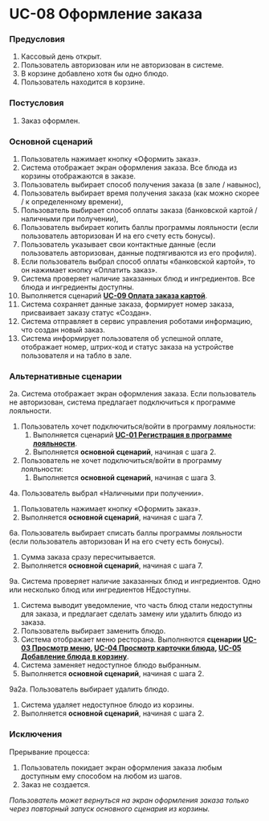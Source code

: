 # UC-08 Оформление заказа

### Предусловия

1. Кассовый день открыт.
2. Пользователь авторизован или не авторизован в системе.
3. В корзине добавлено хотя бы одно блюдо.
4. Пользователь находится в корзине.

### Постусловия

1. Заказ оформлен.

### Основной сценарий

1. Пользователь нажимает кнопку «Оформить заказ».
2. Система отображает экран оформления заказа. Все блюда из корзины отображаются в заказе.
3. Пользователь выбирает способ получения заказа (в зале / навынос),
4. Пользователь выбирает время получения заказа (как можно скорее / к определенному времени),
5. Пользователь выбирает способ оплаты заказа (банковской картой / наличными при получении),
6. Пользователь выбирает копить баллы программы лояльности (если пользователь авторизован И на его счету есть бонусы).
7. Пользователь указывает свои контактные данные (если пользователь авторизован, данные подтягиваются из его профиля).
8. Если пользователь выбрал способ оплаты «банковской картой», то он нажимает кнопку «Оплатить заказ».
9. Система проверяет наличие заказанных блюд и ингредиентов. Все блюда и ингредиенты доступны.
10. Выполняется сценарий **[UC-09 Оплата заказа картой](uc09.md)**.
11. Система сохраняет данные заказа, формирует номер заказа, присваивает заказу статус «Создан».
12. Система отправляет в сервис управления роботами информацию, что создан новый заказ.
13. Система информирует пользователя об успешной оплате, отображает номер, штрих-код и статус заказа на устройстве пользователя и на табло в зале.

### Альтернативные сценарии

2а. Система отображает экран оформления заказа. Если пользователь не авторизован, система предлагает подключиться к программе лояльности.

1. Пользователь хочет подключиться/войти в программу лояльности:
    1. Выполняется сценарий **[UC-01 Регистрация в программе лояльности](uc01.md)**.
    2. Выполняется **основной сценарий**, начиная с шага 2.
2. Пользователь не хочет подключиться/войти в программу лояльности:
    1. Выполняется **основной сценарий**, начиная с шага 3.

4а. Пользователь выбрал «Наличными при получении».

1. Пользователь нажимает кнопку «Оформить заказ».
2. Выполняется **основной сценарий**, начиная с шага 7.

6а. Пользователь выбирает списать баллы программы лояльности (если пользователь авторизован И на его счету есть бонусы).

1. Сумма заказа сразу пересчитывается.
2. Выполняется **основной сценарий**, начиная с шага 7.

9а. Система проверяет наличие заказанных блюд и ингредиентов. Одно или несколько блюд или ингредиентов НЕдоступны.

1. Система выводит уведомление, что часть блюд стали недоступны для заказа, и предлагает сделать замену или удалить блюдо из заказа.
2. Пользователь выбирает заменить блюдо.
3. Система отображает меню ресторана. Выполняются **сценарии [UC-03 Просмотр меню](uc03.md), [UC-04 Просмотр карточки блюда](uc04.md), [UC-05 Добавление блюда в корзину](uc05.md)**.
4. Система заменяет недоступное блюдо выбранным.
5. Выполняется **основной сценарий**, начиная с шага 2.

9а2а. Пользователь выбирает удалить блюдо.

1. Система удаляет недоступное блюдо из корзины.
2. Выполняется **основной сценарий**, начиная с шага 2.

### Исключения

Прерывание процесса:

1. Пользователь покидает экран оформления заказа любым доступным ему способом на любом из шагов.
2. Заказ не создается.

*Пользователь может вернуться на экран оформления заказа только через повторный запуск основного сценария из корзины.*


